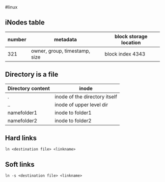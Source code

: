 #linux
## iNodes table

| number | metadata | block storage location | 
|--|--|--|
| 321 | owner, group, timestamp, size | block index 4343|


## Directory is a file

| Directory content | inode | 
|--|--|
|. | inode of the directory itself |
|..  | inode of upper level dir |
| namefolder1 | inode to folder1 |
|namefolder2 | inode to folder2 |
## Hard links

`ln <destination file> <linkname> `

## Soft links

`ln -s <destination file> <linkname>`

